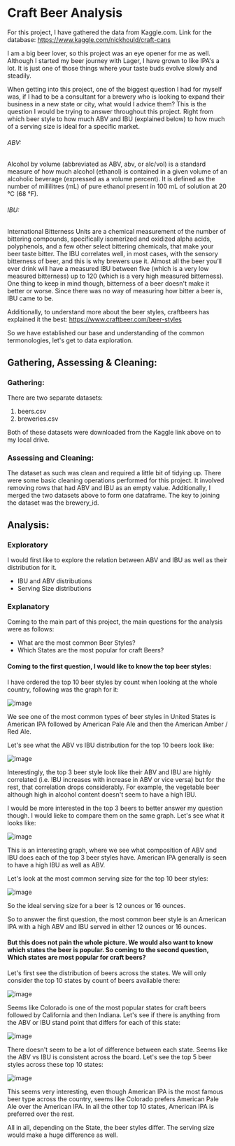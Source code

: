 # Craft Beer Analysis

For this project, I have gathered the data from Kaggle.com. Link for the database: https://www.kaggle.com/nickhould/craft-cans

I am a big beer lover, so this project was an eye opener for me as well. Although I started my beer journey with Lager, I have grown to like IPA's a lot. It is just one of those things where your taste buds evolve slowly and steadily. 

When getting into this project, one of the biggest question I had for myself was, if I had to be a consultant for a brewery who is looking to expand their business in a new state or city, what would I advice them? This is the question I would be trying to answer throughout this project. Right from which beer style to how much ABV and IBU (explained below) to how much of a serving size is ideal for a specific market.

###### ABV: 
Alcohol by volume (abbreviated as ABV, abv, or alc/vol) is a standard measure of how much alcohol (ethanol) is contained in a given volume of an alcoholic beverage (expressed as a volume percent). It is defined as the number of millilitres (mL) of pure ethanol present in 100 mL of solution at 20 °C (68 °F).

###### IBU: 
International Bitterness Units are a chemical measurement of the number of bittering compounds, specifically isomerized and oxidized alpha acids, polyphenols, and a few other select bittering chemicals, that make your beer taste bitter. The IBU correlates well, in most cases, with the sensory bitterness of beer, and this is why brewers use it. Almost all the beer you’ll ever drink will have a measured IBU between five (which is a very low measured bitterness) up to 120 (which is a very high measured bitterness). One thing to keep in mind though, bitterness of a beer doesn't make it better or worse. Since there was no way of measuring how bitter a beer is, IBU came to be. 

Additionally, to understand more about the beer styles, craftbeers has explained it the best: https://www.craftbeer.com/beer-styles

So we have established our base and understanding of the common termonologies, let's get to data exploration.

## Gathering, Assessing & Cleaning:
### Gathering:
There are two separate datasets:
1. beers.csv
2. breweries.csv

Both of these datasets were downloaded from the Kaggle link above on to my local drive.

### Assessing and Cleaning:
The dataset as such was clean and required a little bit of tidying up.
There were some basic cleaning operations performed for this project. It involved removing rows that had ABV and IBU as an empty value. Additionally, I merged the two datasets above to form one dataframe. The key to joining the dataset was the brewery_id.

## Analysis:
### Exploratory
I would first like to explore the relation between ABV and IBU as well as their distribution for it.
* IBU and ABV distributions
* Serving Size distributions



### Explanatory
Coming to the main part of this project, the main questions for the analysis were as follows:
* What are the most common Beer Styles?
* Which States are the most popular for craft Beers?



#### Coming to the first question, I would like to know the top beer styles:

I have ordered the top 10 beer styles by count when looking at the whole country, following was the graph for it:

![image](https://user-images.githubusercontent.com/32137335/116271154-b96a3d80-a74d-11eb-8b62-8707f16420c7.png)

We see one of the most common types of beer styles in United States is American IPA followed by American Pale Ale and then the American Amber / Red Ale.

Let's see what the ABV vs IBU distribution for the top 10 beers look like:

![image](https://user-images.githubusercontent.com/32137335/116288655-ba0bcf80-a75f-11eb-8168-8d6fc1bc45a0.png)

Interestingly, the top 3 beer style look like their ABV and IBU are highly correlated (i.e. IBU increases with increase in ABV or vice versa) but for the rest, that correlation drops considerably. For example, the vegetable beer although high in alcohol content doesn't seem to have a high IBU.

I would be more interested in the top 3 beers to better answer my question though. I would lieke to compare them on the same graph. Let's see what it looks like:

![image](https://user-images.githubusercontent.com/32137335/116276568-a443dd80-a752-11eb-9d63-516630ca20aa.png)

This is an interesting graph, where we see what composition of ABV and IBU does each of the top 3 beer styles have. American IPA generally is seen to have a high IBU as well as ABV.

Let's look at the most common serving size for the top 10 beer styles:

![image](https://user-images.githubusercontent.com/32137335/116276972-07357480-a753-11eb-9308-436ab9b9ad55.png)

So the ideal serving size for a beer is 12 ounces or 16 ounces.

So to answer the first question, the most common beer style is an American IPA with a high ABV and IBU served in either 12 ounces or 16 ounces. 

#### But this does not pain the whole picture. We would also want to know which states the beer is popular. So coming to the second question, Which states are most popular for craft beers?

Let's first see the distribution of beers across the states. We will only consider the top 10 states by count of beers available there:

![image](https://user-images.githubusercontent.com/32137335/116277627-aa868980-a753-11eb-8eec-14a1eba4c767.png)

Seems like Colorado is one of the most popular states for craft beers followed by California and then Indiana. Let's see if there is anything from the ABV or IBU stand point that differs for each of this state:

![image](https://user-images.githubusercontent.com/32137335/116286147-e1ad6880-a75c-11eb-8057-429929a87725.png)

There doesn't seem to be a lot of difference between each state. Seems like the ABV vs IBU is consistent across the board. Let's see the top 5 beer styles across these top 10 states:

![image](https://user-images.githubusercontent.com/32137335/116289398-74033b80-a760-11eb-8a71-ebf20ce79f54.png)

This seems very interesting, even though American IPA is the most famous beer type across the country, seems like Colorado prefers American Pale Ale over the American IPA. In all the other top 10 states, American IPA is preferred over the rest.



All in all, depending on the State, the beer styles differ. The serving size would make a huge difference as well.














